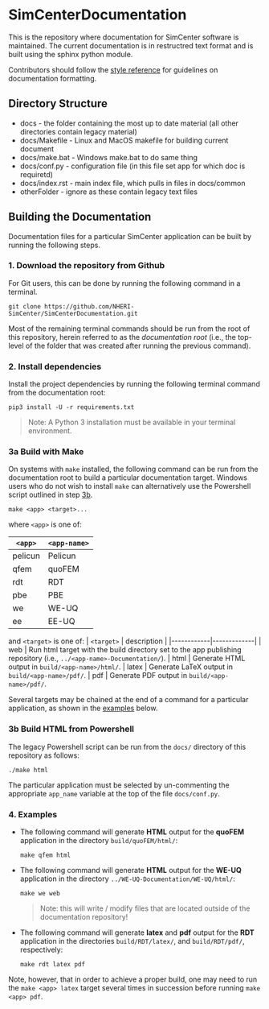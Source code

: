 # SimCenterDocumentation

This is the repository where documentation for SimCenter software is maintained. The current documentation is in restructred text format and is built using the sphinx python module.

Contributors should follow the [style reference](docstyle.md) for guidelines on documentation formatting.

## Directory Structure

+ docs   - the folder containing the most up to date material (all other directories contain legacy material)
+ docs/Makefile - Linux and MacOS makefile for building current document
+ docs/make.bat   - Windows make.bat to do same thing
+ docs/conf.py - configuration file (in this file set app for which doc is requiretd)
+ docs/index.rst - main index file, which pulls in files in docs/common
+ otherFolder - ignore as these contain legacy text files


## Building the Documentation

Documentation files for a particular SimCenter application can be built by running the following steps.

### 1. Download the repository from Github

For Git users, this can be done by running the following command in a terminal.

```shell
git clone https://github.com/NHERI-SimCenter/SimCenterDocumentation.git
```

Most of the remaining terminal commands should be run from the root of this repository, herein referred to as the *documentation root* (i.e., the top-level of the folder that was created after running the previous command).

### 2. Install dependencies

Install the project dependencies by running the following terminal command from the documentation root:

```shell
pip3 install -U -r requirements.txt
```

> Note: A Python 3 installation must be available in your terminal environment.

### 3a Build with Make

On systems with `make` installed, the following command can be run from the documentation root to build a particular documentation target. Windows users who do not wish to install `make` can alternatively use the Powershell script outlined in step [3b](#Build-HTML-from-Powershell).

```shell
make <app> <target>...
```

where `<app>` is one of:

| `<app>` |  `<app-name>` |
| --------|---------------|
| pelicun |  Pelicun
| qfem    |  quoFEM
| rdt     |  RDT
| pbe     |  PBE
| we      |  WE-UQ
| ee      |  EE-UQ

and `<target>` is one of:
| `<target>` | description | 
|------------|-------------|
|  web    | Run html target with the build directory set to the app publishing repository (i.e., `../<app-name>-Documentation/`).
|  html   | Generate HTML output in `build/<app-name>/html/`.
|  latex  | Generate LaTeX output in `build/<app-name>/pdf/`.
|  pdf    | Generate PDF output in `build/<app-name>/pdf/`.


Several targets may be chained at the end of a command for a particular application, as shown in the [examples](#examples) below.

### 3b Build HTML from Powershell

The legacy Powershell script can be run from the `docs/` directory of this repository as follows:

```
./make html
```

The particular application must be selected by un-commenting the appropriate `app_name` variable at the top of the file `docs/conf.py`.

### 4. Examples

- The following command will generate **HTML** output for the **quoFEM** application in the directory `build/quoFEM/html/`:

    ```shell
    make qfem html
    ```

- The following command will generate **HTML** output for the **WE-UQ** application in the directory `../WE-UQ-Documentation/WE-UQ/html/`:

    ```shell
    make we web
    ```
    > Note: this will write / modify files that are located outside of the documentation repository!

- The following command will generate **latex** and **pdf** output for the **RDT** application in the directories `build/RDT/latex/`, and `build/RDT/pdf/`, respectively:

    ```shell
    make rdt latex pdf
    ```
Note, however, that in order to achieve a proper build, one may need to run the `make <app> latex` target several times in succession before running `make <app> pdf`.
